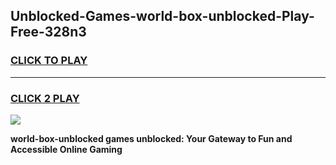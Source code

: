 
## Unblocked-Games-world-box-unblocked-Play-Free-328n3
<h3>
<a href="https://premium76.site?title=world-box-unblocked&ref=12A">CLICK TO PLAY</a></h3>
<hr>

<h3>
<a href="https://premium76.site?title=world-box-unblocked&ref=12A">CLICK 2 PLAY</a>
  
</h3>

<a href="https://premium76.site?title=world-box-unblocked&ref=12A"><img src="https://clearcache.store/games.png"></a>


**world-box-unblocked games unblocked: Your Gateway to Fun and Accessible Online Gaming**
